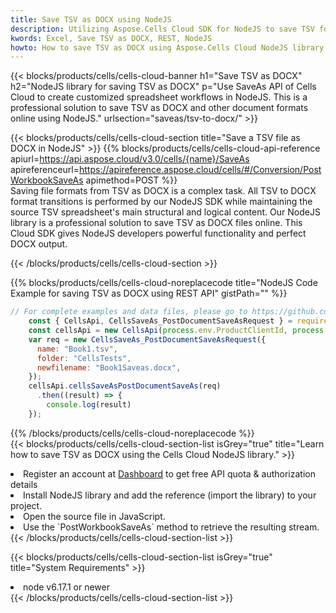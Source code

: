 ```yaml
---
title: Save TSV as DOCX using NodeJS 
description: Utilizing Aspose.Cells Cloud SDK for NodeJS to save TSV format file as DOCX format file. 
kwords: Excel, Save TSV as DOCX, REST, NodeJS
howto: How to save TSV as DOCX using Aspose.Cells Cloud NodeJS library.
---
```



{{< blocks/products/cells/cells-cloud-banner h1="Save TSV as DOCX" h2="NodeJS library for saving TSV as DOCX" p="Use SaveAs API of Cells Cloud to create customized spreadsheet workflows in NodeJS. This is a professional solution to save TSV as DOCX and other document formats online using NodeJS." urlsection="saveas/tsv-to-docx/" >}}

{{< blocks/products/cells/cells-cloud-section  title="Save a TSV file as DOCX in NodeJS" >}}
{{% blocks/products/cells/cells-cloud-api-reference  apiurl=https://api.aspose.cloud/v3.0/cells/{name}/SaveAs  apireferenceurl=https://apireference.aspose.cloud/cells/#/Conversion/PostWorkbookSaveAs  apimethod=POST %}}
<br/>
Saving file formats from TSV as DOCX is a complex task. All TSV to DOCX format transitions is performed by our NodeJS SDK while maintaining the source TSV spreadsheet's main structural and logical content. Our NodeJS library is a professional solution to save TSV as DOCX files online. This Cloud SDK gives NodeJS developers powerful functionality and perfect DOCX output.

{{< /blocks/products/cells/cells-cloud-section >}}

{{% blocks/products/cells/cells-cloud-noreplacecode title="NodeJS Code Example for saving TSV as DOCX using REST API" gistPath="" %}}
  
```js
// For complete examples and data files, please go to https://github.com/aspose-cells-cloud/aspose-cells-cloud-node/
    const { CellsApi, CellsSaveAs_PostDocumentSaveAsRequest } = require("asposecellscloud");
    const cellsApi = new CellsApi(process.env.ProductClientId, process.env.ProductClientSecret);
    var req = new CellsSaveAs_PostDocumentSaveAsRequest({
      name: "Book1.tsv",
      folder: "CellsTests",
      newfilename: "Book1Saveas.docx",
    });
    cellsApi.cellsSaveAsPostDocumentSaveAs(req)
      .then((result) => {
        console.log(result)
    });
```
  
{{% /blocks/products/cells/cells-cloud-noreplacecode  %}}
<br/>
{{< blocks/products/cells/cells-cloud-section-list isGrey="true"  title="Learn how to save TSV as DOCX using the Cells Cloud NodeJS library." >}}
<li>Register an account at <a href="https://dashboard.aspose.cloud/">Dashboard</a> to get free API quota & authorization details</li>
<li>Install NodeJS library and add the reference (import the library) to your project.</li>
<li>Open the source file in JavaScript.</li>
<li>Use the `PostWorkbookSaveAs` method to retrieve the resulting stream.</li>
{{< /blocks/products/cells/cells-cloud-section-list >}}

{{< blocks/products/cells/cells-cloud-section-list isGrey="true"  title="System Requirements" >}}
<li>node v6.17.1 or newer</li>
{{< /blocks/products/cells/cells-cloud-section-list >}}
